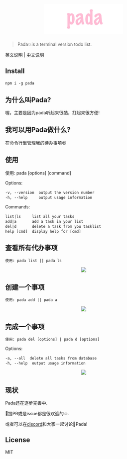 <h1 align="center">
  <img width="320" style="width: 50%" src="https://github.com/haowen737/pada/blob/master/docs/pada-banner.jpg?raw=true">
</h1>


> Pada💥is a terminal version todo list.

[英文说明](https://github.com/hoawen737/pada/pada/tree/master/README.md) | [中文说明](https://github.com/hoawen737/pada/pada/tree/master/docs/README-zh.md)

## Install

```npm i -g pada```

## 为什么叫Pada?

喔，主要是因为pada听起来很酷，打起来很方便!

## 我可以用Pada做什么?

在命令行里管理我的待办事项😌

## 使用

  使用: pada [options] [command]


  Options:

    -v, --version  output the version number
    -h, --help     output usage information


  Commands:

    list|ls     list all your tasks
    add|a       add a task in your list
    del|d       delete a task from you tasklist
    help [cmd]  display help for [cmd]

## 查看所有代办事项

    使用: pada list || pada ls

<!-- [pada-list](./docs/pada-list.png) -->
<p align="center"><img src="https://github.com/haowen737/pada/blob/master/docs/pada-list.png?raw=true"></p>

## 创建一个事项

    使用: pada add || pada a


<!-- [pada-add](./docs/pada-add.png) -->
<p align="center"><img src="https://github.com/haowen737/pada/blob/master/docs/pada-add.png?raw=true"></p>

## 完成一个事项

    使用: pada del [options] | pada d [options]


  Options:

    -a, --all  delete all tasks from database
    -h, --help  output usage information

<!-- [pada-add](./docs/pada-del.png) -->
<p align="center"><img src="https://github.com/haowen737/pada/blob/master/docs/pada-del.png?raw=true"></p>

## 现状

Pada还在逐步完善中.

提PR或是issue都是很欢迎的☺️.

或者可以在[discord](https://discord.gg/GNJNF)和大家一起讨论Pada!

## License

MIT
